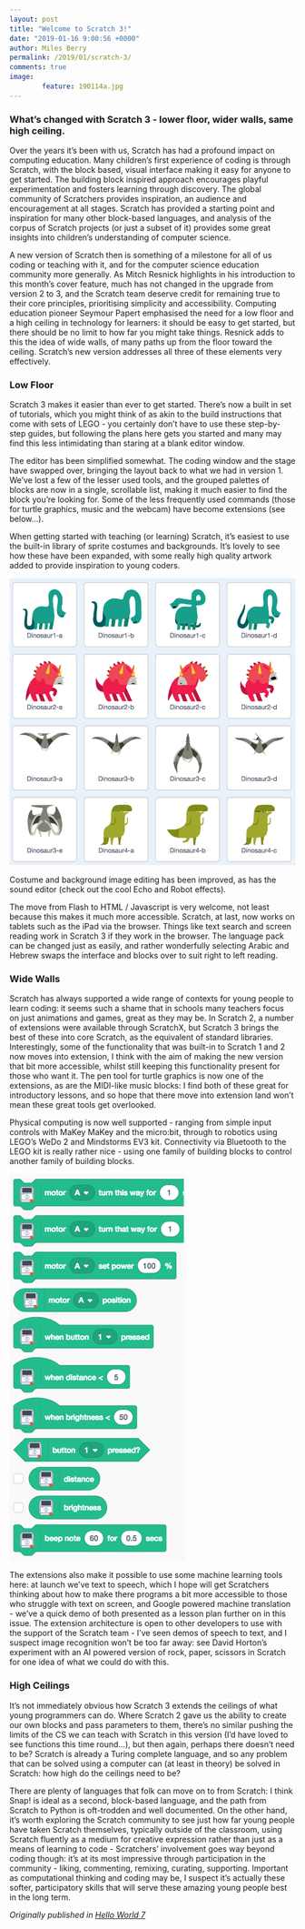 ```yaml
---
layout: post
title: "Welcome to Scratch 3!"
date: "2019-01-16 9:00:56 +0000"
author: Miles Berry
permalink: /2019/01/scratch-3/
comments: true
image:
        feature: 190114a.jpg
---
```


### What’s changed with Scratch 3 - lower floor, wider walls, same high ceiling. 

Over the years it’s been with us, Scratch has had a profound impact on computing education. Many children’s first experience of coding is through Scratch, with the block based, visual interface making it easy for anyone to get started. The building block inspired approach encourages playful experimentation and fosters learning through discovery. The global community of Scratchers provides inspiration, an audience and encouragement at all stages. Scratch has provided a starting point and inspiration for many other block-based languages, and analysis of the corpus of Scratch projects (or just a subset of it) provides some great insights into children’s understanding of computer science.

A new version of Scratch then is something of a milestone for all of us coding or teaching with it, and for the computer science education community more generally. As Mitch Resnick highlights in his introduction to this month’s cover feature, much has not changed in the upgrade from version 2 to 3, and the Scratch team deserve credit for remaining true to their core principles, prioritising simplicity and accessibility. Computing education pioneer Seymour Papert emphasised the need for a low floor and a high ceiling in technology for learners: it should be easy to get started, but there should be no limit to how far you might take things. Resnick adds to this the idea of wide walls, of many paths up from the floor toward the ceiling. Scratch’s new version addresses all three of these elements very effectively.

### Low Floor

Scratch 3 makes it easier than ever to get started. There’s now a built in set of tutorials, which you might think of as akin to the build instructions that come with sets of LEGO - you certainly don’t have to use these step-by-step guides, but following the plans here gets you started and many may find this less intimidating than staring at a blank editor window.

The editor has been simplified somewhat. The coding window and the stage have swapped over, bringing the layout back to what we had in version 1. We’ve lost a few of the lesser used tools, and the grouped palettes of blocks are now in a single, scrollable list, making it much easier to find the block you’re looking for. Some of the less frequently used commands (those for turtle graphics, music and the webcam) have become extensions (see below…).

When getting started with teaching (or learning) Scratch, it’s easiest to use the built-in library of sprite costumes and backgrounds. It’s lovely to see how these have been expanded, with some really high quality artwork added to provide inspiration to young coders.

![Dinosaur costumes!](/images/dinosaurs.png)

Costume and background image editing has been improved, as has the sound editor (check out the cool Echo and Robot effects).

The move from Flash to HTML / Javascript is very welcome, not least because this makes it much more accessible. Scratch, at last, now works on tablets such as the iPad via the browser. Things like text search and screen reading work in Scratch 3 if they work in the browser. The language pack can be changed just as easily, and rather wonderfully selecting Arabic and Hebrew swaps the interface and blocks over to suit right to left reading.

### Wide Walls

Scratch has always supported a wide range of contexts for young people to learn coding: it seems such a shame that in schools many teachers focus on just animations and games, great as they may be. In Scratch 2, a number of extensions were available through ScratchX, but Scratch 3 brings the best of these into core Scratch, as the equivalent of standard libraries.  Interestingly, some of the functionality that was built-in to Scratch 1 and 2 now moves into extension, I think with the aim of making the new version that bit more accessible, whilst still keeping this functionality present for those who want it. The pen tool for turtle graphics is now one of the extensions, as are the MIDI-like music blocks: I find both of these great for introductory lessons, and so hope that there move into extension land won’t mean these great tools get overlooked.

Physical computing is now well supported - ranging from simple input controls with MaKey MaKey and the micro:bit, through to robotics using LEGO’s WeDo 2 and Mindstorms EV3 kit. Connectivity via Bluetooth to the LEGO kit is really rather nice - using one family of building blocks to control another family of building blocks.

![LEGO EV3 blocks in Scratch 3](/images/mindstorms.png)

The extensions also make it possible to use some machine learning tools here: at launch we’ve text to speech, which I hope will get Scratchers thinking about how to make there programs a bit more accessible to those who struggle with text on screen, and Google powered machine translation - we’ve a quick demo of both presented as a lesson plan further on in this issue. The extension architecture is open to other developers to use with the support of the Scratch team - I’ve seen demos of speech to text, and I suspect image recognition won’t be too far away: see David Horton’s experiment with an AI powered version of rock, paper, scissors in Scratch for one idea of what we could do with this.

### High Ceilings

It’s not immediately obvious how Scratch 3 extends the ceilings of what young programmers can do. Where Scratch 2 gave us the ability to create our own blocks and pass parameters to them, there’s no similar pushing the limits of the CS we can teach with Scratch in this version (I’d have loved to see functions this time round…), but then again, perhaps there doesn’t need to be? Scratch is already a Turing complete language, and so any problem that can be solved using a computer can (at least in theory) be solved in Scratch: how high do the ceilings need to be?

There are plenty of languages that folk can move on to from Scratch: I think Snap! is ideal as a second, block-based language, and the path from Scratch to Python is oft-trodden and well documented. On the other hand, it’s worth exploring the Scratch community to see just how far young people have taken Scratch themselves, typically outside of the classroom, using Scratch fluently as a medium for creative expression rather than just as a means of learning to code - Scratchers’ involvement goes way beyond coding though: it’s at its most impressive through participation in the community - liking, commenting, remixing, curating, supporting. Important as computational thinking and coding may be, I suspect it’s actually these softer, participatory skills that will serve these amazing young people best in the long term.

*Originally published in [Hello World 7](https://helloworld.raspberrypi.org/issues/7/pdf)*
